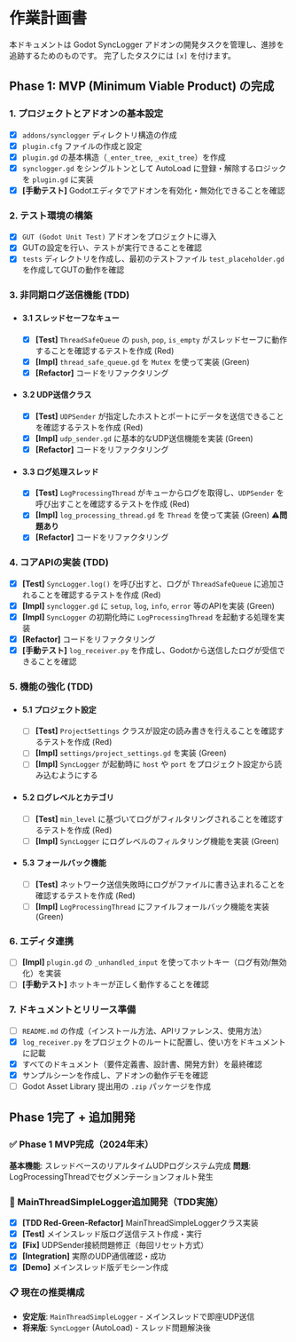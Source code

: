 # 作業計画書

本ドキュメントは Godot SyncLogger アドオンの開発タスクを管理し、進捗を追跡するためのものです。
完了したタスクには `[x]` を付けます。

## Phase 1: MVP (Minimum Viable Product) の完成

### 1. プロジェクトとアドオンの基本設定
- [x] `addons/synclogger` ディレクトリ構造の作成
- [x] `plugin.cfg` ファイルの作成と設定
- [x] `plugin.gd` の基本構造（`_enter_tree`, `_exit_tree`）を作成
- [x] `synclogger.gd` をシングルトンとして AutoLoad に登録・解除するロジックを `plugin.gd` に実装
- [x] **[手動テスト]** Godotエディタでアドオンを有効化・無効化できることを確認

### 2. テスト環境の構築
- [x] `GUT (Godot Unit Test)` アドオンをプロジェクトに導入
- [x] GUTの設定を行い、テストが実行できることを確認
- [x] `tests` ディレクトリを作成し、最初のテストファイル `test_placeholder.gd` を作成してGUTの動作を確認

### 3. 非同期ログ送信機能 (TDD)
- #### 3.1 スレッドセーフなキュー
    - [x] **[Test]** `ThreadSafeQueue` の `push`, `pop`, `is_empty` がスレッドセーフに動作することを確認するテストを作成 (Red)
    - [x] **[Impl]** `thread_safe_queue.gd` を `Mutex` を使って実装 (Green)
    - [x] **[Refactor]** コードをリファクタリング

- #### 3.2 UDP送信クラス
    - [x] **[Test]** `UDPSender` が指定したホストとポートにデータを送信できることを確認するテストを作成 (Red)
    - [x] **[Impl]** `udp_sender.gd` に基本的なUDP送信機能を実装 (Green)
    - [x] **[Refactor]** コードをリファクタリング

- #### 3.3 ログ処理スレッド
    - [x] **[Test]** `LogProcessingThread` がキューからログを取得し、`UDPSender` を呼び出すことを確認するテストを作成 (Red)
    - [x] **[Impl]** `log_processing_thread.gd` を `Thread` を使って実装 (Green) ⚠️**問題あり**
    - [x] **[Refactor]** コードをリファクタリング

### 4. コアAPIの実装 (TDD)
- [x] **[Test]** `SyncLogger.log()` を呼び出すと、ログが `ThreadSafeQueue` に追加されることを確認するテストを作成 (Red)
- [x] **[Impl]** `synclogger.gd` に `setup`, `log`, `info`, `error` 等のAPIを実装 (Green)
- [x] **[Impl]** `SyncLogger` の初期化時に `LogProcessingThread` を起動する処理を実装
- [x] **[Refactor]** コードをリファクタリング
- [x] **[手動テスト]** `log_receiver.py` を作成し、Godotから送信したログが受信できることを確認

### 5. 機能の強化 (TDD)
- #### 5.1 プロジェクト設定
    - [ ] **[Test]** `ProjectSettings` クラスが設定の読み書きを行えることを確認するテストを作成 (Red)
    - [ ] **[Impl]** `settings/project_settings.gd` を実装 (Green)
    - [ ] **[Impl]** `SyncLogger` が起動時に `host` や `port` をプロジェクト設定から読み込むようにする

- #### 5.2 ログレベルとカテゴリ
    - [ ] **[Test]** `min_level` に基づいてログがフィルタリングされることを確認するテストを作成 (Red)
    - [ ] **[Impl]** `SyncLogger` にログレベルのフィルタリング機能を実装 (Green)

- #### 5.3 フォールバック機能
    - [ ] **[Test]** ネットワーク送信失敗時にログがファイルに書き込まれることを確認するテストを作成 (Red)
    - [ ] **[Impl]** `LogProcessingThread` にファイルフォールバック機能を実装 (Green)

### 6. エディタ連携
- [ ] **[Impl]** `plugin.gd` の `_unhandled_input` を使ってホットキー（ログ有効/無効化）を実装
- [ ] **[手動テスト]** ホットキーが正しく動作することを確認

### 7. ドキュメントとリリース準備
- [ ] `README.md` の作成（インストール方法、APIリファレンス、使用方法）
- [x] `log_receiver.py` をプロジェクトのルートに配置し、使い方をドキュメントに記載
- [x] すべてのドキュメント（要件定義書、設計書、開発方針）を最終確認
- [x] サンプルシーンを作成し、アドオンの動作デモを確認
- [ ] Godot Asset Library 提出用の `.zip` パッケージを作成

## Phase 1完了 + 追加開発

### ✅ Phase 1 MVP完成（2024年末）
**基本機能**: スレッドベースのリアルタイムUDPログシステム完成
**問題**: LogProcessingThreadでセグメンテーションフォルト発生

### 🚀 MainThreadSimpleLogger追加開発（TDD実施）
- [x] **[TDD Red-Green-Refactor]** MainThreadSimpleLoggerクラス実装
- [x] **[Test]** メインスレッド版ログ送信テスト作成・実行
- [x] **[Fix]** UDPSender接続問題修正（毎回リセット方式）
- [x] **[Integration]** 実際のUDP通信確認・成功
- [x] **[Demo]** メインスレッド版デモシーン作成

### 📋 現在の推奨構成
- **安定版**: `MainThreadSimpleLogger` - メインスレッドで即座UDP送信
- **将来版**: `SyncLogger` (AutoLoad) - スレッド問題解決後

